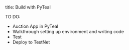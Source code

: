 title: Build with PyTeal

TO DO:

- Auction App in PyTeal
- Walkthrough setting up environment and writing code
- Test
- Deploy to TestNet